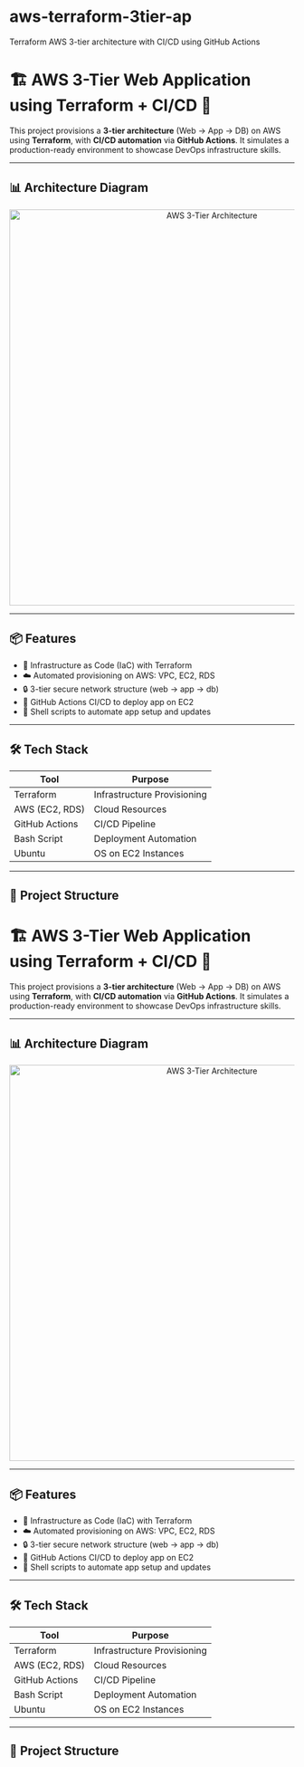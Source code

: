 # aws-terraform-3tier-ap
Terraform AWS 3-tier architecture with CI/CD using GitHub Actions
# 🏗️ AWS 3-Tier Web Application using Terraform + CI/CD 🚀

This project provisions a **3-tier architecture** (Web → App → DB) on AWS using **Terraform**, with **CI/CD automation** via **GitHub Actions**. It simulates a production-ready environment to showcase DevOps infrastructure skills.

---

## 📊 Architecture Diagram

<p align="center">
  <img src="https://raw.githubusercontent.com/YOUR_USERNAME/aws-terraform-3tier-app/main/diagram/aws-3tier-diagram.png" alt="AWS 3-Tier Architecture" width="700"/>
</p>

---

## 📦 Features

- 🔨 Infrastructure as Code (IaC) with Terraform
- ☁️ Automated provisioning on AWS: VPC, EC2, RDS
- 🔒 3-tier secure network structure (web → app → db)
- 🔄 GitHub Actions CI/CD to deploy app on EC2
- 🐧 Shell scripts to automate app setup and updates

---

## 🛠 Tech Stack

| Tool           | Purpose                          |
|----------------|----------------------------------|
| Terraform      | Infrastructure Provisioning      |
| AWS (EC2, RDS) | Cloud Resources                  |
| GitHub Actions | CI/CD Pipeline                   |
| Bash Script    | Deployment Automation            |
| Ubuntu         | OS on EC2 Instances              |

---

## 📁 Project Structure

# 🏗️ AWS 3-Tier Web Application using Terraform + CI/CD 🚀

This project provisions a **3-tier architecture** (Web → App → DB) on AWS using **Terraform**, with **CI/CD automation** via **GitHub Actions**. It simulates a production-ready environment to showcase DevOps infrastructure skills.

---

## 📊 Architecture Diagram

<p align="center">
  <img src="https://raw.githubusercontent.com/YOUR_USERNAME/aws-terraform-3tier-app/main/diagram/aws-3tier-diagram.png" alt="AWS 3-Tier Architecture" width="700"/>
</p>

---

## 📦 Features

- 🔨 Infrastructure as Code (IaC) with Terraform
- ☁️ Automated provisioning on AWS: VPC, EC2, RDS
- 🔒 3-tier secure network structure (web → app → db)
- 🔄 GitHub Actions CI/CD to deploy app on EC2
- 🐧 Shell scripts to automate app setup and updates

---

## 🛠 Tech Stack

| Tool           | Purpose                          |
|----------------|----------------------------------|
| Terraform      | Infrastructure Provisioning      |
| AWS (EC2, RDS) | Cloud Resources                  |
| GitHub Actions | CI/CD Pipeline                   |
| Bash Script    | Deployment Automation            |
| Ubuntu         | OS on EC2 Instances              |

---

## 📁 Project Structure



